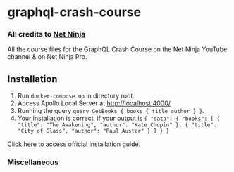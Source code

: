 # graphql-crash-course
### All credits to [Net Ninja](https://www.youtube.com/watch?v=xMCnDesBggM&list=PL4cUxeGkcC9gUxtblNUahcsg0WLxmrK_y&index=1) 
All the course files for the GraphQL Crash Course on the Net Ninja YouTube channel &amp; on Net Ninja Pro.

## Installation 
1. Run ```docker-compose up``` in directory root. 
2. Access Apollo Local Server at [http://localhost:4000/](http://localhost:4000/)
3. Running the query ```query GetBooks {
   books {
   title
   author
   }
   }```.
4. Your installation is correct, if your output is ```{
   "data": {
   "books": [
   {
   "title": "The Awakening",
   "author": "Kate Chopin"
   },
   {
   "title": "City of Glass",
   "author": "Paul Auster"
   }
   ]
   }
   }```

[Click here](https://www.apollographql.com/docs/apollo-server/getting-started/) to access official installation guide.  

### Miscellaneous
